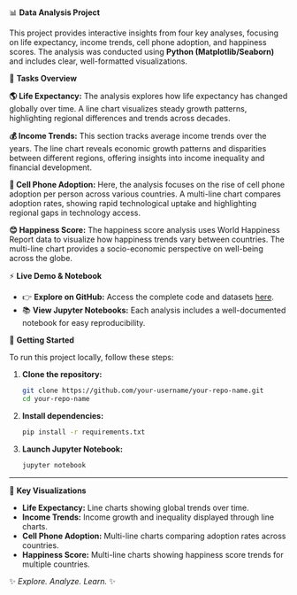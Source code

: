  📊 **Data Analysis Project**

This project provides interactive insights from four key analyses, focusing on life expectancy, income trends, cell phone adoption, and happiness scores. The analysis was conducted using **Python (Matplotlib/Seaborn)** and includes clear, well-formatted visualizations.

🚀 **Tasks Overview**

**🌎 Life Expectancy:** The analysis explores how life expectancy has changed globally over time. A line chart visualizes steady growth patterns, highlighting regional differences and trends across decades.

**💰 Income Trends:** This section tracks average income trends over the years. The line chart reveals economic growth patterns and disparities between different regions, offering insights into income inequality and financial development.

**📱 Cell Phone Adoption:** Here, the analysis focuses on the rise of cell phone adoption per person across various countries. A multi-line chart compares adoption rates, showing rapid technological uptake and highlighting regional gaps in technology access.

**😊 Happiness Score:** The happiness score analysis uses World Happiness Report data to visualize how happiness trends vary between countries. The multi-line chart provides a socio-economic perspective on well-being across the globe.


⚡ **Live Demo & Notebook**

- 👉 **Explore on GitHub:** Access the complete code and datasets [here](https://github.com/your-username/your-repo-name).
- 📚 **View Jupyter Notebooks:** Each analysis includes a well-documented notebook for easy reproducibility.

 📂 **Getting Started**

To run this project locally, follow these steps:

1. **Clone the repository:**
   ```bash
   git clone https://github.com/your-username/your-repo-name.git
   cd your-repo-name
   ```

2. **Install dependencies:**
   ```bash
   pip install -r requirements.txt
   ```

3. **Launch Jupyter Notebook:**
   ```bash
   jupyter notebook
   ```
---
 🎨 **Key Visualizations**

- **Life Expectancy:** Line charts showing global trends over time.
- **Income Trends:** Income growth and inequality displayed through line charts.
- **Cell Phone Adoption:** Multi-line charts comparing adoption rates across countries.
- **Happiness Score:** Multi-line charts showing happiness score trends for multiple countries.

✨ *Explore. Analyze. Learn.* ✨

